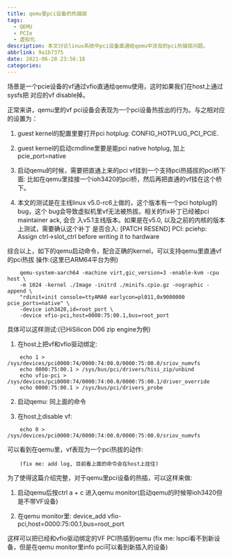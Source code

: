 ```yaml
---
title: qemu里pci设备的热插拔
tags:
  - QEMU
  - PCIe
  - 虚拟化
description: 本文讨论linux系统中pci设备直通给qemu中涉及的pci热插拔问题。
abbrlink: 9a1b7375
date: 2021-06-28 23:56:18
categories:
---
```


场景是一个pcie设备的vf通过vfio直通给qemu使用，这时如果我们在host上通过sysfs把
对应的vf disable掉。

正常来讲，qemu里的vf pci设备会表现为一个pci设备热拔出的行为。与之相对应的设置为：

 1. guest kernel的配置里要打开pci hotplug: CONFIG_HOTPLUG_PCI_PCIE.

 2. guest kernel的启动cmdline里要是能pci native hotplug, 加上pcie_port=native

 3. 启动qemu的时候，需要把直通上来的pci vf挂到一个支持pci热插拔的pci桥下面:
    比如在qemu里挂接一个ioh3420的pci桥，然后再把直通的vf挂在这个桥下。

 4. 本文的测试是在主线linux v5.0-rc6上做的，这个版本有一个pci hotplug的bug，这个
    bug会导致虚拟机里vf无法被热拔。相关的fix补丁已经被pci maintainer ack, 会合
    入v5.1主线版本。如果是在v5.0, 以及之前的内核的版本上测试，需要确认这个补丁
    是否合入:
        [PATCH RESEND] PCI: pciehp: Assign ctrl->slot_ctrl before writing it to hardware

 综合以上，如下的qemu启动命令，配合正确的kernel，可以支持qemu里直通vf的pci热拔
 操作:(这里已ARM64平台为例)
```
	qemu-system-aarch64 -machine virt,gic_version=3 -enable-kvm -cpu host \
	-m 1024 -kernel ./Image -initrd ./minifs.cpio.gz -nographic -append \
	"rdinit=init console=ttyAMA0 earlycon=pl011,0x9000000 pcie_ports=native" \
	-device ioh3420,id=root_port \
	-device vfio-pci,host=0000:75:00.1,bus=root_port
```

具体可以这样测试:(已HiSilicon D06 zip engine为例)

 1. 在host上把vf和vfio驱动绑定:
```
	echo 1 > /sys/devices/pci0000:74/0000:74:00.0/0000:75:00.0/sriov_numvfs
	echo 0000:75:00.1 > /sys/bus/pci/drivers/hisi_zip/unbind
	echo vfio-pci > /sys/devices/pci0000:74/0000:74:00.0/0000:75:00.1/driver_override
	echo 0000:75:00.1 > /sys/bus/pci/drivers_probe
```

 2. 启动qemu: 同上面的命令

 3. 在host上disable vf:
```
	echo 0 > /sys/devices/pci0000:74/0000:74:00.0/0000:75:00.0/sriov_numvfs
```
    
 可以看到在qemu里，vf表现为一个pci热拔的动作:
```
    (fix me: add log, 目前看上面的命令会在host上挂住)
```

为了使得这篇介绍完整，对于qemu里pci设备的热插，可以这样来做:

 1. 启动qemu后按ctrl a + c 进入qemu monitor(启动qemu的时候带ioh3420但是不带VF设备)

 2. 在qemu monitor里: device_add vfio-pci,host=0000:75:00.1,bus=root_port

 这样可以把已经和vfio驱动绑定的VF PCI热插到qemu
 (fix me: lspci看不到新设备，但是在qemu monitor里info pci可以看到新插入的设备)
